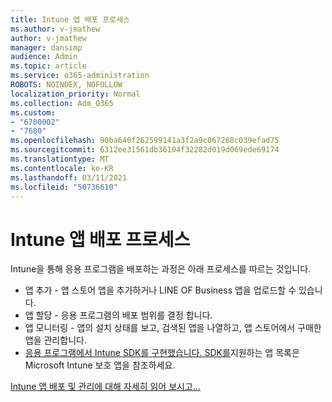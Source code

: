```yaml
---
title: Intune 앱 배포 프로세스
ms.author: v-jmathew
author: v-jmathew
manager: dansimp
audience: Admin
ms.topic: article
ms.service: o365-administration
ROBOTS: NOINDEX, NOFOLLOW
localization_priority: Normal
ms.collection: Adm_O365
ms.custom:
- "6700002"
- "7680"
ms.openlocfilehash: 90ba640f262599141a3f2a9c067268c039efad75
ms.sourcegitcommit: 6312ee31561db36104f32282d019d069ede69174
ms.translationtype: MT
ms.contentlocale: ko-KR
ms.lasthandoff: 03/11/2021
ms.locfileid: "50736610"
---
```

# <a name="intune-app-deployment-process"></a>Intune 앱 배포 프로세스

Intune을 통해 응용 프로그램을 배포하는 과정은 아래 프로세스를 따르는 것입니다.

- 앱 추가 - 앱 스토어 앱을 추가하거나 LINE OF Business 앱을 업로드할 수 있습니다.
- 앱 할당 - 응용 프로그램의 배포 범위를 결정 합니다.
- 앱 모니터링 - 앱의 설치 상태를 보고, 검색된 앱을 나열하고, 앱 스토어에서 구매한 앱을 관리합니다.
- [응용 프로그램에서 Intune SDK를 구현했습니다. SDK를](https://docs.microsoft.com/mem/intune/apps/apps-supported-intune-apps)지원하는 앱 목록은 Microsoft Intune 보호 앱을 참조하세요.

[Intune 앱 배포 및 관리에 대해 자세히 읽어 보시고...](https://docs.microsoft.com/mem/intune/apps/app-management)
